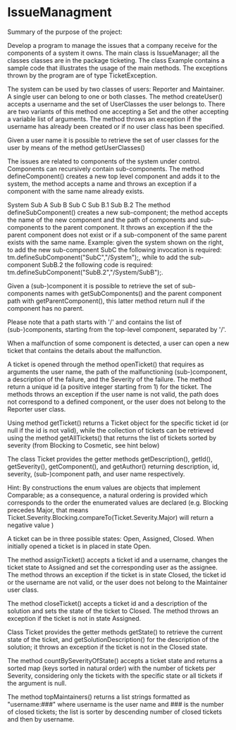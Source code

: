 # IssueManagment


Summary of the purpose of the project:


Develop a program to manage the issues that a company receive for the components of a system it owns. The main class is IssueManager; all the classes classes are in the package ticketing. The class Example contains a sample code that illustrates the usage of the main methods.
The exceptions thrown by the program are of type TicketException.




The system can be used by two classes of users: Reporter and Maintainer. A single user can belong to one or both classes.
The method createUser() accepts a username and the set of UserClasses the user belongs to. 
There are two variants of this method one accepting a Set and the other accepting a variable list of arguments. 
The method throws an exception if the username has already been created or if no user class has been specified.

Given a user name it is possible to retrieve the set of user classes for the user by means of the method getUserClasses()



The issues are related to components of the system under control. Components can recursively contain sub-components.
The method defineComponent() creates a new top level component and adds it to the system, the method accepts a name and throws an exception if a component with the same name already exists.

System
Sub A
Sub B
Sub C
Sub B.1
Sub B.2
The method defineSubComponent() creates a new sub-component; the method accepts the name of the new component and the path of components and sub-components to the parent component. It throws an exception if the the parent component does not exist or if a sub-component of the same parent exists with the same name. 
Example: given the system shown on the right, to add the new sub-component SubC the following invocation is required: tm.defineSubComponent("SubC","/System");, while to add the sub-component SubB.2 the following code is required: tm.defineSubComponent("SubB.2","/System/SubB");.

Given a (sub-)component it is possible to retrieve the set of sub-components names with getSubComponents() and the parent component path with getParentComponent(), this latter method return null if the component has no parent.

Please note that a path starts with '/' and contains the list of (sub-)components, starting from the top-level component, separated by '/'.



When a malfunction of some component is detected, a user can open a new ticket that contains the details about the malfunction.

A ticket is opened through the method openTicket() that requires as arguments the user name, the path of the malfunctioning (sub-)component, a description of the failure, and the Severity of the failure. The method return a unique id (a positive integer starting from 1) for the ticket. 
The methods throws an exception if the user name is not valid, the path does not correspond to a defined component, or the user does not belong to the Reporter user class.

Using method getTicket() returns a Ticket object for the specific ticket id (or null if the id is not valid), while the collection of tickets can be retrieved using the method getAllTickets() that returns the list of tickets sorted by severity (from Blocking to Cosmetic, see hint below)

The class Ticket provides the getter methods getDescription(), getId(), getSeverity(), getComponent(), and getAuthor() returning description, id, severity, (sub-)component path, and user name respectively.

Hint: By constructions the enum values are objects that implement Comparable; as a consequence, a natural ordering is provided which corresponds to the order the enumerated values are declared (e.g. Blocking precedes Major, that means Ticket.Severity.Blocking.compareTo(Ticket.Severity.Major) will return a negative value )



A ticket can be in three possible states: Open, Assigned, Closed. When initially opened a ticket is in placed in state Open.

The method assignTicket() accepts a ticket id and a username, changes the ticket state to Assigned and set the corresponding user as the assignee. 
The method throws an exception if the ticket is in state Closed, the ticket id or the username are not valid, or the user does not belong to the Maintainer user class.

The method closeTicket() accepts a ticket id and a description of the solution and sets the state of the ticket to Closed. 
The method throws an exception if the ticket is not in state Assigned.

Class Ticket provides the getter methods getState() to retrieve the current state of the ticket, and getSolutionDescription() for the description of the solution; it throws an exception if the ticket is not in the Closed state.


The method countBySeverityOfState() accepts a ticket state and returns a sorted map (keys sorted in natural order) with the number of tickets per Severity, considering only the tickets with the specific state or all tickets if the argument is null.

The method topMaintainers() returns a list strings formatted as "username:###" where username is the user name and ### is the number of closed tickets; the list is sorter by descending number of closed tickets and then by username.

